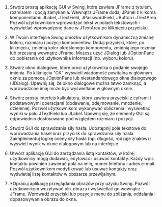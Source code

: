 1. Stwórz prostą aplikację GUI w Swing, która zawiera JFrame z tytułem, rozmiarem i opcją zamykania. Wewnątrz JFrame dodaj JPanel z kilkoma komponentami: JLabel, JTextField, JPasswordField, JButton i JTextArea. Pozwól użytkownikom wprowadzać tekst w polach tekstowych i wyświetlać wprowadzone dane w JTextArea po kliknięciu przycisku.
   
2. W Twoim interfejsie Swing umożliw użytkownikom dynamiczną zmianę koloru, rozmiaru i pozycji komponentów. Dodaj przyciski, które, po kliknięciu, zmienią kolor określonego komponentu, zmienią jego rozmiar lub przesuną wewnątrz JFrame. Możesz użyć JDialog lub JOptionPane do pobierania od użytkownika informacji (np. wyboru koloru).
   
3. Stwórz okno dialogowe, które prosi użytkownika o podanie swojego imienia. Po kliknięciu "OK" wyświetl wiadomość powitalną w głównym oknie za pomocą JOptionPane lub niestandardowego okna dialogowego (JDialog). Upewnij się, że okno dialogowe można łatwo zamknąć, a wprowadzone imię może być wyświetlane w głównym oknie.
   
4. Stwórz prosty interfejs kalkulatora, który zawiera przyciski z cyframi i podstawowymi operacjami (dodawanie, odejmowanie, mnożenie, dzielenie). Pozwól użytkownikom wykonywać obliczenia i wyświetlać wyniki w polu JTextField lub JLabel. Upewnij się, że elementy GUI są odpowiednio dostosowane pod względem rozmiaru i pozycji.
   
5. Stwórz GUI do sprawdzania siły hasła. Udostępnij pole tekstowe do wprowadzania haseł oraz przycisk do sprawdzania siły hasła. Zaimplementuj logikę oceny siły hasła (np. długość, rodzaje znaków) i wyświetl wynik w oknie dialogowym lub na interfejsie.
   
6. Utwórz aplikację GUI do zarządzania listą kontaktów, w której użytkownicy mogą dodawać, edytować i usuwać kontakty. Każdy wpis kontaktu powinien zawierać pola na imię, numer telefonu i adres e-mail. Pozwól użytkownikom modyfikować lub usuwać kontakty oraz wyświetlaj listę kontaktów w obszarze przewijalnym.
   
7. *Opracuj aplikację przeglądania obrazów przy użyciu Swing. Pozwól użytkownikom wczytywać plik obrazu i wyświetlać go wewnątrz JFrame. Wprowadź przyciski lub pozycje menu do zbliżania, oddalania i dopasowywania obrazu do okna.
